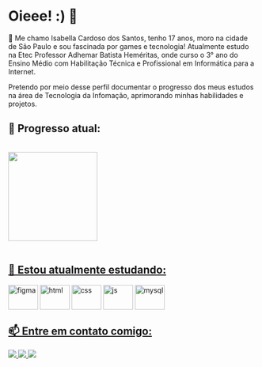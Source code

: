 # Oieee! :) 👋
💬 Me chamo Isabella Cardoso dos Santos, tenho 17 anos, moro na cidade de São Paulo e sou fascinada por games e tecnologia! Atualmente estudo na Etec Professor Adhemar Batista Heméritas, onde curso o 3° ano do Ensino Médio com Habilitação Técnica e Profissional em Informática para a Internet. <p>
Pretendo por meio desse perfil documentar o progresso dos meus estudos na área de Tecnologia da Infomação, aprimorando minhas habilidades e projetos.

## 🎯 Progresso atual:
<br>
<div>
  <a href="https://github.com/isacardosods">
  <img height="180em" src="https://github-readme-stats.vercel.app/api?username=isacardosods&show_icons=true&theme=dark"/>
</div>
<br> 

## 🌱 Estou atualmente estudando:
<div style="display: inline-block">
  <img align="center" alt="figma" width="60 "height="50" src="https://cdn.jsdelivr.net/gh/devicons/devicon@latest/icons/figma/figma-original.svg"/>
  <img align="center" alt="html" width="60 "height="50" src="https://cdn.jsdelivr.net/gh/devicons/devicon@latest/icons/html5/html5-original.svg"/>
  <img align="center" alt="css" width="60 "height="50" src="https://cdn.jsdelivr.net/gh/devicons/devicon@latest/icons/css3/css3-original.svg"/>
  <img align="center" alt="js" width="60 "height="50" src="https://cdn.jsdelivr.net/gh/devicons/devicon@latest/icons/javascript/javascript-plain.svg"/>
  <img align="center" alt="mysql" width="60 "height="50" src="https://cdn.jsdelivr.net/gh/devicons/devicon@latest/icons/mysql/mysql-original.svg"/>
</div>
<br>
  
## 📫 Entre em contato comigo: 
<div>
   <a href="mailto:isa.cardoso0447@gmail.com" target="_blank"><img src="https://img.shields.io/badge/Gmail-D14836?style=for-the-badge&logo=gmail&logoColor=white" target="_blank"> <!---gmail--->
   <a href="www.linkedin.com/in/isabella-cardoso-dos-santos-7641982b0" target="_blank"><img src="https://img.shields.io/badge/LinkedIn-0077B5?style=for-the-badge&logo=linkedin&logoColor=white" target="_blank"> <!---linkedin--->
   <a href="https://wa.me/5511993114452" target="_blank"><img src="https://img.shields.io/badge/WhatsApp-25D366?style=for-the-badge&logo=whatsapp&logoColor=white" target="_blank"> <!---whatsapp--->
</div>



